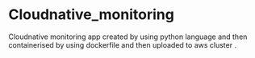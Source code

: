 # Cloudnative_monitoring
Cloudnative monitoring app created by using python language and then containerised by using dockerfile and then uploaded to aws cluster .
